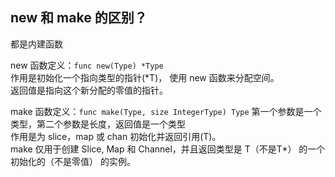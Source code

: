 
## new 和 make 的区别？

都是内建函数  

new 函数定义：`func new(Type) *Type`  
作用是初始化一个指向类型的指针(*T)，  使用 new 函数来分配空间。  
返回值是指向这个新分配的零值的指针。  


make 函数定义：`func make(Type, size IntegerType) Type`   第一个参数是一个类型，第二个参数是长度，返回值是一个类型    
作用是为 slice，map 或 chan 初始化并返回引用(T)。    
make 仅用于创建 Slice, Map 和 Channel，并且返回类型是 T（不是T*） 的一个初始化的（不是零值） 的实例。  
  
